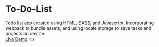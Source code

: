 # To-Do-List
Todo list app created using HTML, SASS, and Javascript.
Incorporating webpack to bundle assets, and using locale storage to save 
tasks and projects on device.
<br/>
[Live Demo](https://moralessa.github.io/To-Do-List/)
:point_left:
